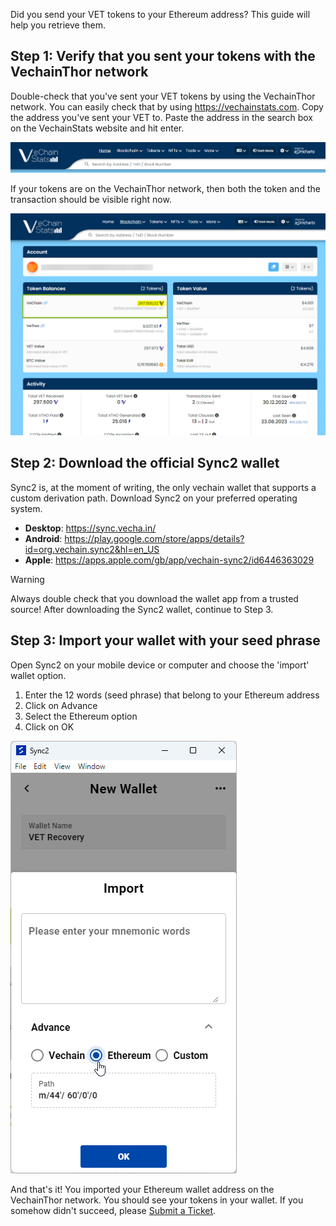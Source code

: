Did you send your VET tokens to your Ethereum address? This guide will help you retrieve them.

## Step 1: Verify that you sent your tokens with the VechainThor network
Double-check that you've sent your VET tokens by using the VechainThor network. You can easily check that by using https://vechainstats.com.
Copy the address you've sent your VET to. Paste the address in the search box on the VechainStats website and hit enter.

![VechainStats Image](../images/vechainstats.png)

If your tokens are on the VechainThor network, then both the token and the transaction should be visible right now.

![Token Image](../images/tokens.png)

## Step 2: Download the official Sync2 wallet
Sync2 is, at the moment of writing, the only vechain wallet that supports a custom derivation path.
Download Sync2 on your preferred operating system.
- **Desktop**: https://sync.vecha.in/
- **Android**: https://play.google.com/store/apps/details?id=org.vechain.sync2&hl=en_US
- **Apple**: https://apps.apple.com/gb/app/vechain-sync2/id6446363029

> [!WARNING]
> Always double check that you download the wallet app from a trusted source!
After downloading the Sync2 wallet, continue to Step 3.

## Step 3: Import your wallet with your seed phrase
Open Sync2 on your mobile device or computer and choose the 'import' wallet option.
1. Enter the 12 words (seed phrase) that belong to your Ethereum address
2. Click on Advance
3. Select the Ethereum option
4. Click on OK

![Token Recovery Image](../images/sync2recovery.png)

And that's it! You imported your Ethereum wallet address on the VechainThor network.
You should see your tokens in your wallet.
If you somehow didn't succeed, please [Submit a Ticket](https://support.vechain.org/support/tickets/new).
